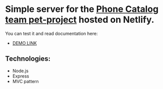 # Simple server for the [Phone Catalog team pet-project](https://fe-aug22-ta-y-take.github.io/phone_catalog_front-end/) hosted on Netlify.
You can test it and read documentation here:
- [DEMO LINK](https://effulgent-elf-0da1cb.netlify.app/.netlify/functions/server)

## Technologies:
- Node.js
- Express
- MVC pattern
